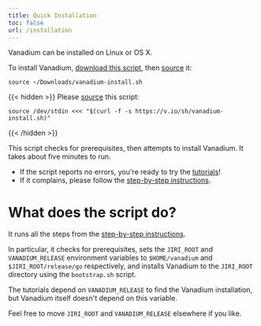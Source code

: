 ```yaml
---
title: Quick Installation
toc: false
url: /installation
---
```


Vanadium can be installed on Linux or OS X.
<!-- TODO(sadovsky): This is confusing for Android/iOS devs. -->

To install Vanadium, <a href="/sh/vanadium-install.sh"
download="vanadium-install.sh">download this script</a>, then [source] it:
<!-- @doInstallManually -->
```
source ~/Downloads/vanadium-install.sh
```

{{< hidden >}}
Please [source] this script:
<!-- @doInstallViaCurl -->
```
source /dev/stdin <<< "$(curl -f -s https://v.io/sh/vanadium-install.sh)"
```
{{< /hidden >}}

This script checks for prerequisites, then attempts to install Vanadium. It
takes about five minutes to run.

* If the script reports no errors, you're ready to try the [tutorials]!
* If it complains, please follow the [step-by-step instructions].

# What does the script do?

It runs all the steps from the [step-by-step instructions].

In particular, it checks for prerequisites, sets the `JIRI_ROOT` and
`VANADIUM_RELEASE` environment variables to `$HOME/vanadium` and
`$JIRI_ROOT/release/go` respectively, and installs Vanadium to the `JIRI_ROOT`
directory using the `bootstrap.sh` script.

The tutorials depend on `VANADIUM_RELEASE` to find the Vanadium installation, but
Vanadium itself doesn't depend on this variable.

Feel free to move `JIRI_ROOT` and `VANADIUM_RELEASE` elsewhere if you like.

[source]: /tutorials/faq.html#why-source-
[tutorials]: /tutorials/hello-world
[step-by-step instructions]: /installation/step-by-step
